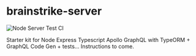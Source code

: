 # brainstrike-server

![Node Server Test CI](https://github.com/seandearnaley/brainstrike-typescript-starter/workflows/Node%20Server%20Test%20CI/badge.svg?event=push)

Starter kit for Node Express Typescript Apollo GraphQL with TypeORM + GraphQL Code Gen + tests... Instructions to come.
